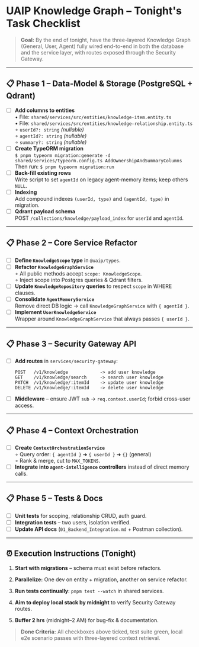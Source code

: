 # UAIP Knowledge Graph – Tonight's Task Checklist

> **Goal:** By the end of tonight, have the three-layered Knowledge Graph (General, User, Agent) fully wired end-to-end in both the database and the service layer, with routes exposed through the Security Gateway.

---

## 📋 Phase 1 – Data-Model & Storage (PostgreSQL + Qdrant)

- [ ] **Add columns to entities**  
  • File: `shared/services/src/entities/knowledge-item.entity.ts`  
  • File: `shared/services/src/entities/knowledge-relationship.entity.ts`  
  ∘ `userId?: string` *(nullable)*  
  ∘ `agentId?: string` *(nullable)*  
  ∘ `summary?: string` *(nullable)*
- [ ] **Create TypeORM migration**  
  `$ pnpm typeorm migration:generate -d shared/services/typeorm.config.ts AddOwnershipAndSummaryColumns`  
  Then run: `$ pnpm typeorm migration:run`
- [ ] **Back-fill existing rows**  
  Write script to set `agentId` on legacy agent-memory items; keep others `NULL`.
- [ ] **Indexing**  
  Add compound indexes `(userId, type)` and `(agentId, type)` in migration.
- [ ] **Qdrant payload schema**  
  POST `/collections/knowledge/payload_index` for `userId` and `agentId`.

---

## 📋 Phase 2 – Core Service Refactor

- [ ] **Define `KnowledgeScope` type** in `@uaip/types`.
- [ ] **Refactor `KnowledgeGraphService`**  
  ∘ All public methods accept `scope: KnowledgeScope`.  
  ∘ Inject scope into Postgres queries & Qdrant filters.
- [ ] **Update `KnowledgeRepository` queries** to respect `scope` in WHERE clauses.
- [ ] **Consolidate `AgentMemoryService`**  
  Remove direct DB logic → call `KnowledgeGraphService` with `{ agentId }`.
- [ ] **Implement `UserKnowledgeService`**  
  Wrapper around `KnowledgeGraphService` that always passes `{ userId }`.

---

## 📋 Phase 3 – Security Gateway API

- [ ] **Add routes** in `services/security-gateway`:
  ```text
  POST   /v1/knowledge            -> add user knowledge
  GET    /v1/knowledge/search     -> search user knowledge
  PATCH  /v1/knowledge/:itemId    -> update user knowledge
  DELETE /v1/knowledge/:itemId    -> delete user knowledge
  ```
- [ ] **Middleware** – ensure JWT `sub` → `req.context.userId`; forbid cross-user access.

---

## 📋 Phase 4 – Context Orchestration

- [ ] **Create `ContextOrchestrationService`**  
  ∘ Query order: `{ agentId }` ➜ `{ userId }` ➜ `{}` (general)  
  ∘ Rank & merge, cut to `MAX_TOKENS`.
- [ ] **Integrate into `agent-intelligence` controllers** instead of direct memory calls.

---

## 📋 Phase 5 – Tests & Docs

- [ ] **Unit tests** for scoping, relationship CRUD, auth guard.
- [ ] **Integration tests** – two users, isolation verified.
- [ ] **Update API docs** (`01_Backend_Integration.md` + Postman collection).

---

## ⏰ Execution Instructions (Tonight)

1. **Start with migrations** – schema must exist before refactors.  
2. **Parallelize:** One dev on entity + migration, another on service refactor.  
3. **Run tests continually**: `pnpm test --watch` in shared services.  
 
5. **Aim to deploy local stack by midnight** to verify Security Gateway routes.  
6. **Buffer 2 hrs** (midnight–2 AM) for bug-fix & documentation.

> **Done Criteria:** All checkboxes above ticked, test suite green, local e2e scenario passes with three-layered context retrieval.
